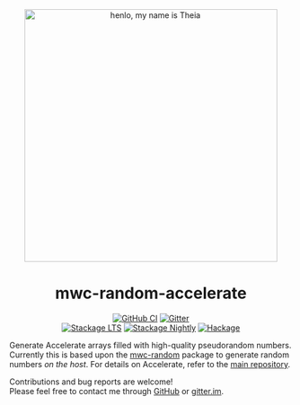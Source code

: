 <div align="center">
<img width="450" src="https://github.com/AccelerateHS/accelerate/raw/master/images/accelerate-logo-text-v.png?raw=true" alt="henlo, my name is Theia"/>

# mwc-random-accelerate

[![GitHub CI](https://github.com/tmcdonell/mwc-random-accelerate/workflows/CI/badge.svg)](https://github.com/tmcdonell/mwc-random-accelerate/actions)
[![Gitter](https://img.shields.io/gitter/room/nwjs/nw.js.svg)](https://gitter.im/AccelerateHS/Lobby)
<br>
[![Stackage LTS](https://stackage.org/package/mwc-random-accelerate/badge/lts)](https://stackage.org/lts/package/mwc-random-accelerate)
[![Stackage Nightly](https://stackage.org/package/mwc-random-accelerate/badge/nightly)](https://stackage.org/nightly/package/mwc-random-accelerate)
[![Hackage](https://img.shields.io/hackage/v/mwc-random-accelerate.svg)](https://hackage.haskell.org/package/mwc-random-accelerate)

</div>

Generate Accelerate arrays filled with high-quality pseudorandom numbers.
Currently this is based upon the [mwc-random][mwc-random] package to generate
random numbers _on the host_. For details on Accelerate, refer to the [main
repository][accelerate].

Contributions and bug reports are welcome!<br>
Please feel free to contact me through [GitHub][accelerate] or [gitter.im][gitter.im].

  [accelerate]:         https://github.com/AccelerateHS/accelerate
  [mwc-random]:         http://hackage.haskell.org/package/mwc-random
  [gitter.im]:          https://gitter.im/AccelerateHS/Lobby

